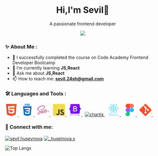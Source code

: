 <h1  align="center"> Hi,I'm Sevil👋 </h1>
<p align="center">A passionate frontend developer</p>
<div id="header" align="center">
  <img src="https://media.giphy.com/media/HwBlFQZFcAoUcPHZdX/giphy.gif" width="400"/>
</div>

<!--
**SevilHs/SevilHs** is a ✨ _special_ ✨ 🫠 repository because its `README.md` (this file) appears on your GitHub profile.

Here are some ideas to get you started:--> 

### ✨ About Me :
- 🔭 I successfully completed the course on Code Academy Frontend Developer Bootcamp
- 🌱 I’m currently learning **JS,React**
- 💬 Ask me about **JS,React**
- 📫 How to reach me: **sevil.24sh@gmail.com**

### :hammer_and_wrench: Languages and Tools :
<div>
  <a href="https://www.w3schools.com/html/" target="_blank" rel="noreferrer">
   <img src="https://github.com/devicons/devicon/blob/master/icons/html5/html5-original.svg" title="HTML5" alt="HTML" width="40" height="40"/>
  </a>&nbsp;
  <a href="https://www.w3schools.com/css/" target="_blank" rel="noreferrer">
    <img src="https://github.com/devicons/devicon/blob/master/icons/css3/css3-plain-wordmark.svg"  title="CSS3" alt="CSS" width="40" height="40"/>
  </a>&nbsp;
  <a href="https://sass-lang.com/guide/" target="_blank" rel="noreferrer">
    <img src="https://github.com/devicons/devicon/blob/master/icons/sass/sass-original.svg"  title="SASS" alt="SASS" width="40" height="40"/>
  </a>&nbsp;
  <a href="https://developer.mozilla.org/en-US/docs/Web/JavaScript" target="_blank" rel="noreferrer">
    <img src="https://github.com/devicons/devicon/blob/master/icons/javascript/javascript-original.svg" title="JavaScript" alt="JavaScript" width="40" height="40"/>
  </a>&nbsp;
  <a href="https://getbootstrap.com/" target="_blank" rel="noreferrer">
    <img src="https://github.com/devicons/devicon/blob/master/icons/bootstrap/bootstrap-original-wordmark.svg" title="Bootstrap" alt="Bootstrap" width="40" height="40"/>
  </a>&nbsp;
  <a href="https://www.chartjs.org" target="_blank" rel="noreferrer">
    <img src="https://www.chartjs.org/media/logo-title.svg" alt="chartjs" width="40" height="40"/> 
  </a>&nbsp;
  <a href="https://react.dev/" target="_blank" rel="noreferrer">
    <img src="https://github.com/devicons/devicon/blob/master/icons/react/react-original-wordmark.svg" title="React" alt="React" width="40" height="40"/>
  </a>&nbsp;
  <a href="https://www.figma.com/" target="_blank" rel="noreferrer">
    <img src="https://github.com/devicons/devicon/blob/master/icons/figma/figma-original.svg" title="Figma" alt="Figma" width="40" height="40"/>
  </a>&nbsp;
  <a href="https://git-scm.com/" target="_blank" rel="noreferrer">
    <img src="https://github.com/devicons/devicon/blob/master/icons/git/git-original.svg" title="Git" alt="Git" width="40" height="40"/>
  </a>&nbsp;
</div>

### 📍 Connect with me:
<p align="left">
<a href="https://fb.com/sevil huseynova" target="blank"><img align="center" src="https://raw.githubusercontent.com/rahuldkjain/github-profile-readme-generator/master/src/images/icons/Social/facebook.svg" alt="sevil huseynova" height="30" width="40" /></a>
<a href="https://instagram.com/_huseinova.s" target="blank"><img align="center" src="https://raw.githubusercontent.com/rahuldkjain/github-profile-readme-generator/master/src/images/icons/Social/instagram.svg" alt="_huseinova.s" height="30" width="40" /></a>
</p>

![Top Langs](https://github-readme-stats.vercel.app/api/top-langs/?username=SevilHs&layout=compact)

